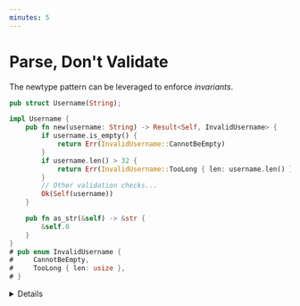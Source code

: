 ```yaml
---
minutes: 5
---
```


# Parse, Don't Validate

The newtype pattern can be leveraged to enforce _invariants_.

```rust
pub struct Username(String);

impl Username {
    pub fn new(username: String) -> Result<Self, InvalidUsername> {
        if username.is_empty() {
            return Err(InvalidUsername::CannotBeEmpty)
        }
        if username.len() > 32 {
            return Err(InvalidUsername::TooLong { len: username.len() })
        }
        // Other validation checks...
        Ok(Self(username))
    }

    pub fn as_str(&self) -> &str {
        &self.0
    }
}
# pub enum InvalidUsername {
#     CannotBeEmpty,
#     TooLong { len: usize },
# }
```

<details>

- The newtype pattern, combined with Rust's module and visibility system, can be
  used to _guarantee_ that instances of a given type satisfy a set of
  invariants.

  In the example above, the raw `String` stored inside the `Username` struct
  can't be accessed directly from other modules or crates, since it's not marked
  as `pub` or `pub(in ...)`. Consumers of the `Username` type are forced to use
  the `new` method to create instances. In turn, `new` performs validation, thus
  ensuring that all instances of `Username` satisfy those checks.

- The `as_str` method allows consumers to access the raw string representation
  (e.g., to store it in a database). However, consumers can't modify the
  underlying value since `&str`, the returned type, restricts them to read-only
  access.

- Type-level invariants have second-order benefits.

  The input is validated once, at the boundary, and the rest of the program can
  rely on the invariants being upheld. We can avoid redundant validation and
  "defensive programming" checks throughout the program, reducing noise and
  improving performance.

</details>
